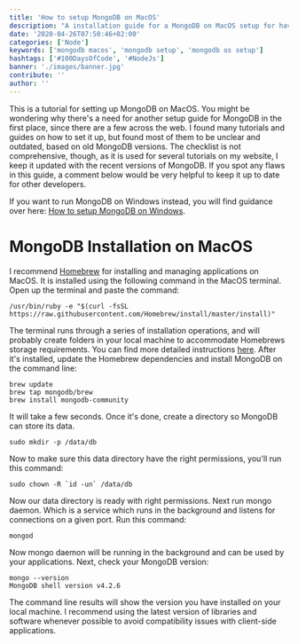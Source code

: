 ```yaml
---
title: 'How to setup MongoDB on MacOS'
description: "A installation guide for a MongoDB on MacOS setup for having a NoSQL database available on your OS. It comes with everything that's needed to connect a Node.js application to your database in JavaScript ..."
date: '2020-04-26T07:50:46+02:00'
categories: ['Node']
keywords: ['mongodb macos', 'mongodb setup', 'mongodb os setup']
hashtags: ['#100DaysOfCode', '#NodeJs']
banner: './images/banner.jpg'
contribute: ''
author: ''
---
```


<Sponsorship />

This is a tutorial for setting up MongoDB on MacOS. You might be wondering why there's a need for another setup guide for MongoDB in the first place, since there are a few across the web. I found many tutorials and guides on how to set it up, but found most of them to be unclear and outdated, based on old MongoDB versions. The checklist is not comprehensive, though, as it is used for several tutorials on my website, I keep it updated with the recent versions of MongoDB. If you spot any flaws in this guide, a comment below would be very helpful to keep it up to date for other developers.

If you want to run MongoDB on Windows instead, you will find guidance over here: [How to setup MongoDB on Windows](/mongodb-windows-setup).

# MongoDB Installation on MacOS

I recommend [Homebrew](https://brew.sh/) for installing and managing applications on MacOS. It is installed using the following command in the MacOS terminal. Open up the terminal and paste the command:

```text
/usr/bin/ruby -e "$(curl -fsSL https://raw.githubusercontent.com/Homebrew/install/master/install)"
```

The terminal runs through a series of installation operations, and will probably create folders in your local machine to accommodate Homebrews storage requirements. You can find more detailed instructions [here](/developer-setup/). After it's installed, update the Homebrew dependencies and install MongoDB on the command line:

```text
brew update
brew tap mongodb/brew
brew install mongodb-community
```

It will take a few seconds. Once it's done, create a directory so MongoDB can store its data.

```text
sudo mkdir -p /data/db
```

Now to make sure this data directory have the right permissions, you'll run this command:

```text
sudo chown -R `id -un` /data/db
```

Now our data directory is ready with right permissions. Next run mongo daemon. Which is a service which runs in the background and listens for connections on a given port. Run this command:

```text
mongod
```

Now mongo daemon will be running in the background and can be used by your applications. Next, check your MongoDB version:

```text
mongo --version
MongoDB shell version v4.2.6
```

The command line results will show the version you have installed on your local machine. I recommend using the latest version of libraries and software whenever possible to avoid compatibility issues with client-side applications.

<ReadMore label="MongoDB with Mongoose in Express Tutorial" link="/mongodb-express-setup-tutorial" />
